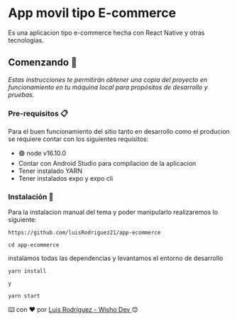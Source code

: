 # App movil tipo E-commerce

Es una aplicacion tipo e-commerce hecha con React Native y otras tecnologias.


## Comenzando 🚀  

_Estas instrucciones te permitirán obtener una copia del proyecto en funcionamiento en tu máquina local para propósitos de desarrollo y pruebas._


### Pre-requisitos 📋

Para el buen funcionamiento del sitio tanto en desarrollo como el producion se requiere contar con los siguientes requisitos:
  - 🟢 node v16.10.0
  -  Contar con Android Studio para compilacion de la aplicacion
  - Tener instalado YARN
  - Tener instalados expo y expo cli


### Instalación 🔧


Para la instalacion manual del tema y poder manipularlo realizaremos lo siguiente:


```
https://github.com/luisRodriguez21/app-ecommerce
```


```
cd app-ecommerce
```

instalamos todas las dependencias y levantamos el entorno de desarrollo
```
yarn install

y 

yarn start
```


⌨️ con ❤️ por [Luis Rodríguez - Wisho Dev ](https://github.com/luisRodriguez21) 😊
